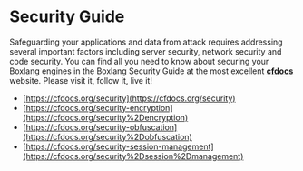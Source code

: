 # Security Guide

Safeguarding your applications and data from attack requires addressing several important factors including server security, network security and code security. You can find all you need to know about securing your Boxlang engines in the Boxlang Security Guide at the most excellent [**cfdocs**](https://cfdocs.org/security) website. Please visit it, follow it, live it!

* [https://cfdocs.org/security](https://cfdocs.org/security)
* [https://cfdocs.org/security-encryption](https://cfdocs.org/security%2Dencryption)
* [https://cfdocs.org/security-obfuscation](https://cfdocs.org/security%2Dobfuscation)
* [https://cfdocs.org/security-session-management](https://cfdocs.org/security%2Dsession%2Dmanagement)

